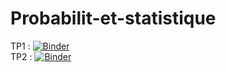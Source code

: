 # Probabilit-et-statistique

TP1 : [![Binder](https://mybinder.org/badge_logo.svg)](https://mybinder.org/v2/gh/MalakSekli/Probabilit-et-statistique/main?filepath=TP1.ipynb)
<br>
TP2 : [![Binder](https://mybinder.org/badge_logo.svg)](https://mybinder.org/v2/gh/MalakSekli/Probabilit-et-statistique/main?filepath=TP2.ipynb)
